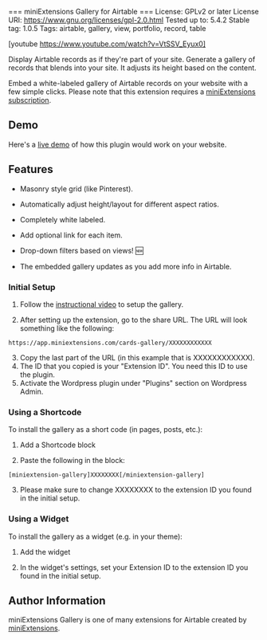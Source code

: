 === miniExtensions Gallery for Airtable ===
License: GPLv2 or later
License URI: https://www.gnu.org/licenses/gpl-2.0.html
Tested up to: 5.4.2
Stable tag: 1.0.5
Tags: airtable, gallery, view, portfolio, record, table

[youtube https://www.youtube.com/watch?v=VtSSV_Eyux0]

Display Airtable records as if they're part of your site. Generate a gallery of records that blends into your site. It adjusts its height based on the content.

Embed a white-labeled gallery of Airtable records on your website with a few simple clicks. Please note that this extension requires a [miniExtensions subscription](https://miniextensions.com/pricing/).

## Demo

Here's a [live demo](https://miniextensions.com/embed-airtable-gallery-on-your-website/ "live demo") of how this plugin would work on your website.

## Features

- Masonry style grid (like Pinterest).

- Automatically adjust height/layout for different aspect ratios.

- Completely white labeled.

- Add optional link for each item.

- Drop-down filters based on views! 🆕

- The embedded gallery updates as you add more info in Airtable.

### Initial Setup

1. Follow the [instructional video](https://miniextensions.com/embed-airtable-gallery-on-your-website/) to setup the gallery.

2. After setting up the extension, go to the share URL. The URL will look something like the following:

`https://app.miniextensions.com/cards-gallery/XXXXXXXXXXXX`

3. Copy the last part of the URL (in this example that is XXXXXXXXXXXX).
4. The ID that you copied is your "Extension ID". You need this ID to use the plugin.
5. Activate the Wordpress plugin under "Plugins" section on Wordpress Admin.

### Using a Shortcode

To install the gallery as a short code (in pages, posts, etc.):

1. Add a Shortcode block

2. Paste the following in the block:

`[miniextension-gallery]XXXXXXXX[/miniextension-gallery]`

3. Please make sure to change XXXXXXXX to the extension ID you found in the initial setup.

### Using a Widget

To install the gallery as a widget (e.g. in your theme):

1. Add the widget

2. In the widget's settings, set your Extension ID to the extension ID you found in the initial setup.

## Author Information

miniExtensions Gallery is one of many extensions for Airtable created by [miniExtensions](https://miniextensions.com).
